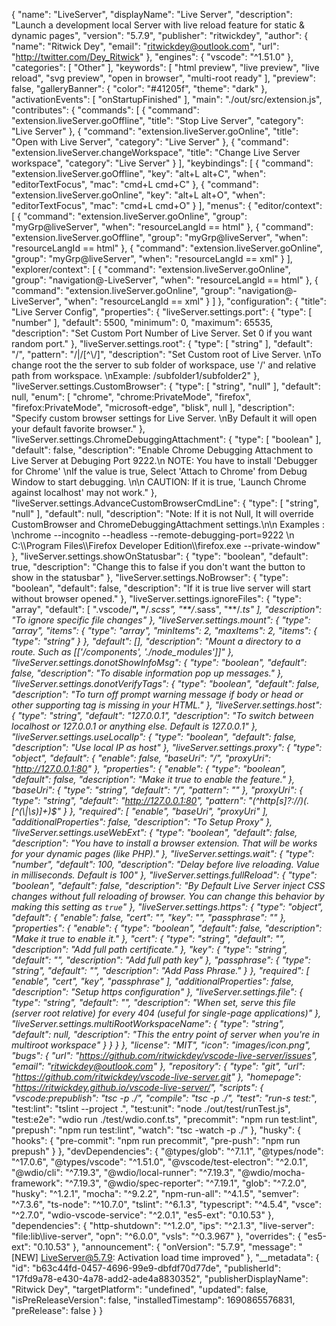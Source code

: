 {
	"name": "LiveServer",
	"displayName": "Live Server",
	"description": "Launch a development local Server with live reload feature for static & dynamic pages",
	"version": "5.7.9",
	"publisher": "ritwickdey",
	"author": {
		"name": "Ritwick Dey",
		"email": "ritwickdey@outlook.com",
		"url": "http://twitter.com/Dey_Ritwick"
	},
	"engines": {
		"vscode": "^1.51.0"
	},
	"categories": [
		"Other"
	],
	"keywords": [
		"html preview",
		"live preview",
		"live reload",
		"svg preview",
		"open in browser",
		"multi-root ready"
	],
	"preview": false,
	"galleryBanner": {
		"color": "#41205f",
		"theme": "dark"
	},
	"activationEvents": [
		"onStartupFinished"
	],
	"main": "./out/src/extension.js",
	"contributes": {
		"commands": [
			{
				"command": "extension.liveServer.goOffline",
				"title": "Stop Live Server",
				"category": "Live Server"
			},
			{
				"command": "extension.liveServer.goOnline",
				"title": "Open with Live Server",
				"category": "Live Server"
			},
			{
				"command": "extension.liveServer.changeWorkspace",
				"title": "Change Live Server workspace",
				"category": "Live Server"
			}
		],
		"keybindings": [
			{
				"command": "extension.liveServer.goOffline",
				"key": "alt+L alt+C",
				"when": "editorTextFocus",
				"mac": "cmd+L cmd+C"
			},
			{
				"command": "extension.liveServer.goOnline",
				"key": "alt+L alt+O",
				"when": "editorTextFocus",
				"mac": "cmd+L cmd+O"
			}
		],
		"menus": {
			"editor/context": [
				{
					"command": "extension.liveServer.goOnline",
					"group": "myGrp@liveServer",
					"when": "resourceLangId == html"
				},
				{
					"command": "extension.liveServer.goOffline",
					"group": "myGrp@liveServer",
					"when": "resourceLangId == html"
				},
				{
					"command": "extension.liveServer.goOnline",
					"group": "myGrp@liveServer",
					"when": "resourceLangId == xml"
				}
			],
			"explorer/context": [
				{
					"command": "extension.liveServer.goOnline",
					"group": "navigation@-LiveServer",
					"when": "resourceLangId == html"
				},
				{
					"command": "extension.liveServer.goOnline",
					"group": "navigation@-LiveServer",
					"when": "resourceLangId == xml"
				}
			]
		},
		"configuration": {
			"title": "Live Server Config",
			"properties": {
				"liveServer.settings.port": {
					"type": [
						"number"
					],
					"default": 5500,
					"minimum": 0,
					"maximum": 65535,
					"description": "Set Custom Port Number of Live Server. Set 0 if you want random port."
				},
				"liveServer.settings.root": {
					"type": [
						"string"
					],
					"default": "/",
					"pattern": "/|/[^\\/]",
					"description": "Set Custom root of Live Server. \nTo change root the the server to sub folder of workspace, use '/' and relative path from workspace. \nExample: /subfolder1/subfolder2"
				},
				"liveServer.settings.CustomBrowser": {
					"type": [
						"string",
						"null"
					],
					"default": null,
					"enum": [
						"chrome",
						"chrome:PrivateMode",
						"firefox",
						"firefox:PrivateMode",
						"microsoft-edge",
						"blisk",
						null
					],
					"description": "Specify custom browser settings for Live Server. \nBy Default it will open your default favorite browser."
				},
				"liveServer.settings.ChromeDebuggingAttachment": {
					"type": [
						"boolean"
					],
					"default": false,
					"description": "Enable Chrome Debugging Attachment to Live Server at Debuging Port 9222.\n NOTE: You have to install 'Debugger for Chrome' \nIf the value is true, Select 'Attach to Chrome' from Debug Window to start debugging. \n\n CAUTION: If it is true, 'Launch Chrome against localhost' may not work."
				},
				"liveServer.settings.AdvanceCustomBrowserCmdLine": {
					"type": [
						"string",
						"null"
					],
					"default": null,
					"description": "Note: If it is not Null, It will override CustomBrowser and ChromeDebuggingAttachment settings.\n\n Examples : \nchrome --incognito --headless --remote-debugging-port=9222 \n C:\\\\Program Files\\\\Firefox Developer Edition\\\\firefox.exe --private-window"
				},
				"liveServer.settings.showOnStatusbar": {
					"type": "boolean",
					"default": true,
					"description": "Change this to false if you don't want the button to show in the statusbar"
				},
				"liveServer.settings.NoBrowser": {
					"type": "boolean",
					"default": false,
					"description": "If it is true live server will start without browser opened."
				},
				"liveServer.settings.ignoreFiles": {
					"type": "array",
					"default": [
						".vscode/**",
						"**/*.scss",
						"**/*.sass",
						"**/*.ts"
					],
					"description": "To ignore specific file changes"
				},
				"liveServer.settings.mount": {
					"type": "array",
					"items": {
						"type": "array",
						"minItems": 2,
						"maxItems": 2,
						"items": {
							"type": "string"
						}
					},
					"default": [],
					"description": "Mount a directory to a route. Such as [['/components', './node_modules']]"
				},
				"liveServer.settings.donotShowInfoMsg": {
					"type": "boolean",
					"default": false,
					"description": "To disable information pop up messages."
				},
				"liveServer.settings.donotVerifyTags": {
					"type": "boolean",
					"default": false,
					"description": "To turn off prompt warning message if body or head or other supporting tag is missing in your HTML."
				},
				"liveServer.settings.host": {
					"type": "string",
					"default": "127.0.0.1",
					"description": "To switch between localhost or 127.0.0.1 or anything else. Default is 127.0.0.1"
				},
				"liveServer.settings.useLocalIp": {
					"type": "boolean",
					"default": false,
					"description": "Use local IP as host"
				},
				"liveServer.settings.proxy": {
					"type": "object",
					"default": {
						"enable": false,
						"baseUri": "/",
						"proxyUri": "http://127.0.0.1:80"
					},
					"properties": {
						"enable": {
							"type": "boolean",
							"default": false,
							"description": "Make it true to enable the feature."
						},
						"baseUri": {
							"type": "string",
							"default": "/",
							"pattern": ""
						},
						"proxyUri": {
							"type": "string",
							"default": "http://127.0.0.1:80",
							"pattern": "(^http[s]?://)(.[^(\\|\\s)]+)$"
						}
					},
					"required": [
						"enable",
						"baseUri",
						"proxyUri"
					],
					"additionalProperties": false,
					"description": "To Setup Proxy"
				},
				"liveServer.settings.useWebExt": {
					"type": "boolean",
					"default": false,
					"description": "You have to install a browser extension. That will be works for your dynamic pages (like PHP)."
				},
				"liveServer.settings.wait": {
					"type": "number",
					"default": 100,
					"description": "Delay before live reloading. Value in milliseconds. Default is 100"
				},
				"liveServer.settings.fullReload": {
					"type": "boolean",
					"default": false,
					"description": "By Default Live Server inject CSS changes without full reloading of browser. You can change this behavior by making this setting as `true`"
				},
				"liveServer.settings.https": {
					"type": "object",
					"default": {
						"enable": false,
						"cert": "",
						"key": "",
						"passphrase": ""
					},
					"properties": {
						"enable": {
							"type": "boolean",
							"default": false,
							"description": "Make it true to enable it."
						},
						"cert": {
							"type": "string",
							"default": "",
							"description": "Add full path certificate."
						},
						"key": {
							"type": "string",
							"default": "",
							"description": "Add full path key"
						},
						"passphrase": {
							"type": "string",
							"default": "",
							"description": "Add Pass Phrase."
						}
					},
					"required": [
						"enable",
						"cert",
						"key",
						"passphrase"
					],
					"additionalProperties": false,
					"description": "Setup https configuration"
				},
				"liveServer.settings.file": {
					"type": "string",
					"default": "",
					"description": "When set, serve this file (server root relative) for every 404 (useful for single-page applications)"
				},
				"liveServer.settings.multiRootWorkspaceName": {
					"type": "string",
					"default": null,
					"description": "This the entry point of server when you're in multiroot workspace"
				}
			}
		}
	},
	"license": "MIT",
	"icon": "images/icon.png",
	"bugs": {
		"url": "https://github.com/ritwickdey/vscode-live-server/issues",
		"email": "ritwickdey@outlook.com"
	},
	"repository": {
		"type": "git",
		"url": "https://github.com/ritwickdey/vscode-live-server.git"
	},
	"homepage": "https://ritwickdey.github.io/vscode-live-server/",
	"scripts": {
		"vscode:prepublish": "tsc -p ./",
		"compile": "tsc -p ./",
		"test": "run-s test:*",
		"test:lint": "tslint --project .",
		"test:unit": "node ./out/test/runTest.js",
		"test:e2e": "wdio run ./test/wdio.conf.ts",
		"precommit": "npm run test:lint",
		"prepush": "npm run test:lint",
		"watch": "tsc -watch -p ./"
	},
	"husky": {
		"hooks": {
			"pre-commit": "npm run precommit",
			"pre-push": "npm run prepush"
		}
	},
	"devDependencies": {
		"@types/glob": "^7.1.1",
		"@types/node": "^17.0.6",
		"@types/vscode": "^1.51.0",
		"@vscode/test-electron": "^2.0.1",
		"@wdio/cli": "^7.19.3",
		"@wdio/local-runner": "^7.19.3",
		"@wdio/mocha-framework": "^7.19.3",
		"@wdio/spec-reporter": "^7.19.1",
		"glob": "^7.2.0",
		"husky": "^1.2.1",
		"mocha": "^9.2.2",
		"npm-run-all": "^4.1.5",
		"semver": "^7.3.6",
		"ts-node": "^10.7.0",
		"tslint": "^6.1.3",
		"typescript": "^4.5.4",
		"vsce": "^2.7.0",
		"wdio-vscode-service": "^2.0.1",
		"es5-ext": "0.10.53"
	},
	"dependencies": {
		"http-shutdown": "^1.2.0",
		"ips": "^2.1.3",
		"live-server": "file:lib\\live-server",
		"opn": "^6.0.0",
		"vsls": "^0.3.967"
	},
	"overrides": {
		"es5-ext": "0.10.53"
	},
	"announcement": {
		"onVersion": "5.7.9",
		"message": "[NEW] LiveServer@5.7.9: Activation load time improved"
	},
	"__metadata": {
		"id": "b63c44fd-0457-4696-99e9-dbfdf70d77de",
		"publisherId": "17fd9a78-e430-4a78-add2-ade4a8830352",
		"publisherDisplayName": "Ritwick Dey",
		"targetPlatform": "undefined",
		"updated": false,
		"isPreReleaseVersion": false,
		"installedTimestamp": 1690865576831,
		"preRelease": false
	}
}

